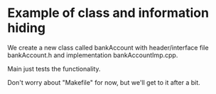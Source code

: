 # Example of class and information hiding

We create a new class called bankAccount with header/interface file bankAccount.h and implementation bankAccountImp.cpp.

Main just tests the functionality.

Don't worry about "Makefile" for now, but we'll get to it after a bit.
